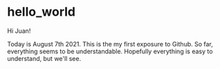 # hello_world

Hi Juan!

Today is August 7th 2021. This is the my first exposure to Github.
So far, everything seems to be understandable. Hopefully everything
is easy to understand, but we'll see.
